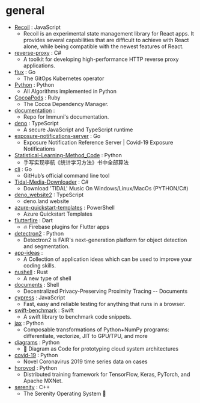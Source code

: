 # general
- [Recoil](https://github.com/facebookexperimental/Recoil) : JavaScript
  - Recoil is an experimental state management library for React apps. It provides several capabilities that are difficult to achieve with React alone, while being compatible with the newest features of React.
- [reverse-proxy](https://github.com/microsoft/reverse-proxy) : C#
  - A toolkit for developing high-performance HTTP reverse proxy applications.
- [flux](https://github.com/fluxcd/flux) : Go
  - The GitOps Kubernetes operator
- [Python](https://github.com/TheAlgorithms/Python) : Python
  - All Algorithms implemented in Python
- [CocoaPods](https://github.com/CocoaPods/CocoaPods) : Ruby
  - The Cocoa Dependency Manager.
- [documentation](https://github.com/immuni-app/documentation) : 
  - Repo for Immuni's documentation.
- [deno](https://github.com/denoland/deno) : TypeScript
  - A secure JavaScript and TypeScript runtime
- [exposure-notifications-server](https://github.com/google/exposure-notifications-server) : Go
  - Exposure Notification Reference Server | Covid-19 Exposure Notifications
- [Statistical-Learning-Method_Code](https://github.com/Dod-o/Statistical-Learning-Method_Code) : Python
  - 手写实现李航《统计学习方法》书中全部算法
- [cli](https://github.com/cli/cli) : Go
  - GitHub’s official command line tool
- [Tidal-Media-Downloader](https://github.com/yaronzz/Tidal-Media-Downloader) : C#
  - Download 'TIDAL' Music On Windows/Linux/MacOs (PYTHON/C#)
- [deno_website2](https://github.com/denoland/deno_website2) : TypeScript
  - deno.land website
- [azure-quickstart-templates](https://github.com/Azure/azure-quickstart-templates) : PowerShell
  - Azure Quickstart Templates
- [flutterfire](https://github.com/FirebaseExtended/flutterfire) : Dart
  - 🔥 Firebase plugins for Flutter apps
- [detectron2](https://github.com/facebookresearch/detectron2) : Python
  - Detectron2 is FAIR's next-generation platform for object detection and segmentation.
- [app-ideas](https://github.com/florinpop17/app-ideas) : 
  - A Collection of application ideas which can be used to improve your coding skills.
- [nushell](https://github.com/nushell/nushell) : Rust
  - A new type of shell
- [documents](https://github.com/DP-3T/documents) : Shell
  - Decentralized Privacy-Preserving Proximity Tracing -- Documents
- [cypress](https://github.com/cypress-io/cypress) : JavaScript
  - Fast, easy and reliable testing for anything that runs in a browser.
- [swift-benchmark](https://github.com/google/swift-benchmark) : Swift
  - A swift library to benchmark code snippets.
- [jax](https://github.com/google/jax) : Python
  - Composable transformations of Python+NumPy programs: differentiate, vectorize, JIT to GPU/TPU, and more
- [diagrams](https://github.com/mingrammer/diagrams) : Python
  - 🎨 Diagram as Code for prototyping cloud system architectures
- [covid-19](https://github.com/datasets/covid-19) : Python
  - Novel Coronavirus 2019 time series data on cases
- [horovod](https://github.com/horovod/horovod) : Python
  - Distributed training framework for TensorFlow, Keras, PyTorch, and Apache MXNet.
- [serenity](https://github.com/SerenityOS/serenity) : C++
  - The Serenity Operating System 🐞
